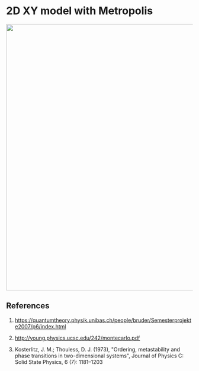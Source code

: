 # 2D XY model with Metropolis

<p align="center">
  <img src="https://lh6.googleusercontent.com/OWXLMxqPXmXuPaTgBwvOaqSe64oftmNXk1cpLW5mHfOtpX-Y0ZkgGE6jIyLvh5jFzTowJv8m3DBuhEE6E_V9=w1440-h742" width="720"/>
</p>

## References
1. https://quantumtheory.physik.unibas.ch/people/bruder/Semesterprojekte2007/p6/index.html

3. http://young.physics.ucsc.edu/242/montecarlo.pdf

2. Kosterlitz, J. M.; Thouless, D. J. (1973), "Ordering, metastability and phase transitions in two-dimensional systems", Journal of Physics C: Solid State Physics, 6 (7): 1181–1203
